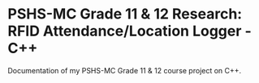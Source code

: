# PSHS-MC Grade 11 & 12 Research: RFID Attendance/Location Logger - C++

Documentation of my PSHS-MC Grade 11 & 12 course project on C++.
